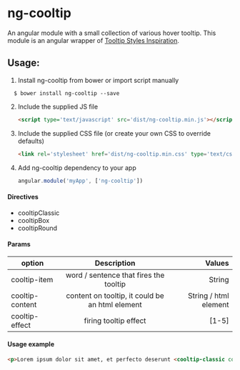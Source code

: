 # ng-cooltip

An angular module with a small collection of various hover tooltip. This module is an angular wrapper of [Tooltip Styles Inspiration](https://github.com/codrops/TooltipStylesInspiration).

## Usage:

1. Install ng-cooltip from bower or import script manually
  ```
    $ bower install ng-cooltip --save
  ```
  
2. Include the supplied JS file

    ```html
    <script type='text/javascript' src='dist/ng-cooltip.min.js'></script>
    ```
    
3. Include the supplied CSS file (or create your own CSS to override defaults)

    ```html
    <link rel='stylesheet' href='dist/ng-cooltip.min.css' type='text/css' />
    ```
    
4. Add ng-cooltip dependency to your app

    ```js
    angular.module('myApp', ['ng-cooltip'])
    ```
    
#### Directives
* cooltipClassic
* cooltipBox
* cooltipRound

#### Params
| option          | Description                                    | Values                |
| -------------   |:----------------------------------------------:| ---------------------:|
| cooltip-item    | word / sentence that fires the tooltip         | String                |
| cooltip-content | content on tooltip, it could be an html element| String / html element |
| cooltip-effect  | firing tooltip effect                          | [1-5]                 |

#### Usage example
```html
<p>Lorem ipsum dolor sit amet, et perfecto deserunt <cooltip-classic cooltip-item="intellegam" cooltip-content="Vel ut solum erant dicit, eum te aperiam efficiendi, et eos alia eruditi persecuti. Ius ex omnis voluptatum" cooltip-effect="1"></cooltip-classic>nam, quem doming platonem vim no.</p>
```
